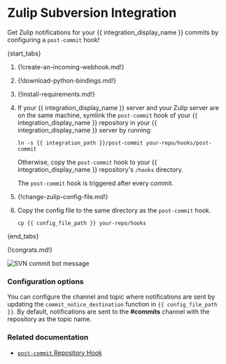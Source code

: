 # Zulip Subversion Integration

Get Zulip notifications for your {{ integration_display_name }} commits by
configuring a `post-commit` hook!

{start_tabs}

1.  {!create-an-incoming-webhook.md!}

1.  {!download-python-bindings.md!}

1.  {!install-requirements.md!}

1.  If your {{ integration_display_name }} server and your Zulip server are
    on the same machine, symlink the `post-commit` hook of your
    {{ integration_display_name }} repository in your
    {{ integration_display_name }} server by running:

    `ln -s {{ integration_path }}/post-commit your-repo/hooks/post-commit`

    Otherwise, copy the `post-commit` hook to your
    {{ integration_display_name }} repository's `/hooks` directory.

    The `post-commit` hook is triggered after every commit.

1.  {!change-zulip-config-file.md!}

1.  Copy the config file to the same directory as the `post-commit` hook.

    `cp {{ config_file_path }} your-repo/hooks`

{end_tabs}

{!congrats.md!}

![SVN commit bot message](/static/images/integrations/svn/001.png)

### Configuration options

You can configure the channel and topic where notifications are sent by
updating the `commit_notice_destination` function in
`{{ config_file_path }}`. By default, notifications are sent to the
**#commits** channel with the repository as the topic name.

### Related documentation

- [`post-commit` Repository Hook](https://svnbook.red-beard.com/en/1.7/svn.ref.svn.c.post-commit.html)
